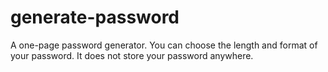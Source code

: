 # generate-password
A one-page password generator. You can choose the length and format of your password. It does not store your password anywhere.
